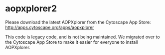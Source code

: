 # aopxplorer2
Please download the latest AOPXplorer from the Cytoscape App Store: http://apps.cytoscape.org/apps/aopxplorer

This code is legacy code, and is not being maintained. We migrated over to the Cytoscape App Store to make it easier for everyone to install AOPXplorer.

